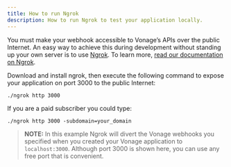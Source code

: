 ```yaml
---
title: How to run Ngrok
description: How to run Ngrok to test your application locally.
---
```


<a name="how-to-run-ngrok"></a>

You must make your webhook accessible to Vonage’s APIs over the public Internet. An easy way to achieve this during development without standing up your own server is to use [Ngrok](https://ngrok.com/). To learn more, [read our documentation on Ngrok](/tools/ngrok).

Download and install ngrok, then execute the following command to expose your application on port 3000 to the public Internet:

``` shell
./ngrok http 3000
```

If you are a paid subscriber you could type:

``` shell
./ngrok http 3000 -subdomain=your_domain
```

> **NOTE:** In this example Ngrok will divert the Vonage webhooks you specified when you created your Vonage application to `localhost:3000`. Although port 3000 is shown here, you can use any free port that is convenient.
